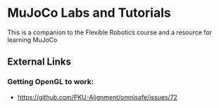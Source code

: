 # MuJoCo Labs and Tutorials

This is a companion to the Flexible Robotics course and a resource for learning MuJoCo

## External Links

### Getting OpenGL to work:

* <https://github.com/PKU-Alignment/omnisafe/issues/72>
